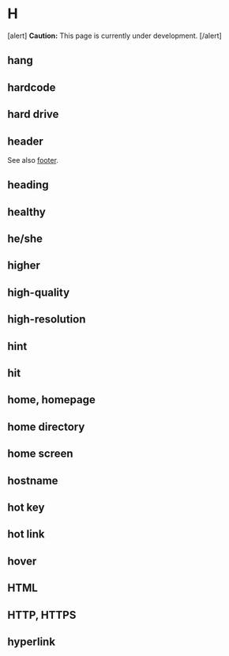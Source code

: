 # H

[alert] **Caution:** This page is currently under development. [/alert]

## hang
## hardcode
## hard drive

## header

See also [footer](f.md).

## heading
## healthy
## he/she
## higher
## high-quality
## high-resolution
## hint
## hit
## home, homepage
## home directory
## home screen
## hostname
## hot key
## hot link
## hover
## HTML
## HTTP, HTTPS
## hyperlink
